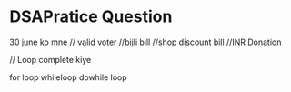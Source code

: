 # DSAPratice Question

30 june ko mne 
// valid voter 
//bijli bill
//shop discount bill 
//INR Donation

// Loop complete kiye 

 for loop 
 whileloop 
dowhile loop
